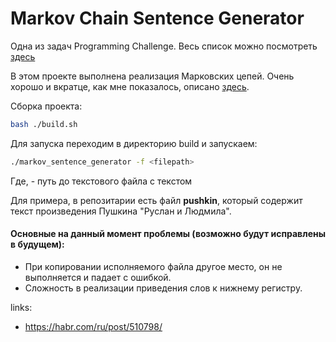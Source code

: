 # Markov Chain Sentence Generator

Одна из задач Programming Challenge.
Весь список можно посмотреть [здесь](https://github.com/GoDjango/programming_challenge)

В этом проекте выполнена реализация Марковских цепей.
Очень хорошо и вкратце, как мне показалось, описано [здесь](https://habr.com/ru/post/510798/).

Сборка проекта:

```bash
bash ./build.sh
```

Для запуска переходим в директорию build и запускаем:

```bash
./markov_sentence_generator -f <filepath>
```

Где, <filepath> - путь до текстового файла с текстом

Для примера, в репозитарии есть файл **pushkin**, который содержит текст
произведения Пушкина "Руслан и Людмила".

#### Основные на данный момент проблемы (возможно будут исправлены в будущем):
- При копировании исполняемого файла другое место, он не выполняется и падает с ошибкой.
- Сложность в реализации приведения слов к нижнему регистру.

links:
- https://habr.com/ru/post/510798/

